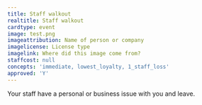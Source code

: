 ```yaml
---
title: Staff walkout
realtitle: Staff walkout
cardtype: event
image: test.png
imageattribution: Name of person or company
imagelicense: License type
imagelink: Where did this image come from?
staffcost: null
concepts: 'immediate, lowest_loyalty, 1_staff_loss'
approved: 'Y'
---
```


Your staff have a personal or business issue with you and leave.
